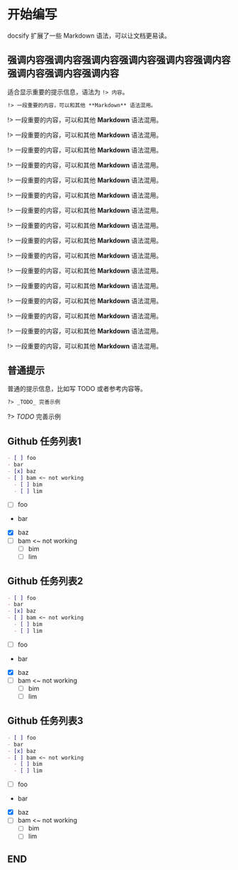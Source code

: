 
# 开始编写

docsify 扩展了一些 Markdown 语法，可以让文档更易读。

## 强调内容强调内容强调内容强调内容强调内容强调内容强调内容强调内容强调内容

适合显示重要的提示信息，语法为 `!> 内容`。

```markdown
!> 一段重要的内容，可以和其他 **Markdown** 语法混用。
```

!> 一段重要的内容，可以和其他 **Markdown** 语法混用。

!> 一段重要的内容，可以和其他 **Markdown** 语法混用。

!> 一段重要的内容，可以和其他 **Markdown** 语法混用。

!> 一段重要的内容，可以和其他 **Markdown** 语法混用。

!> 一段重要的内容，可以和其他 **Markdown** 语法混用。

!> 一段重要的内容，可以和其他 **Markdown** 语法混用。

!> 一段重要的内容，可以和其他 **Markdown** 语法混用。

!> 一段重要的内容，可以和其他 **Markdown** 语法混用。

!> 一段重要的内容，可以和其他 **Markdown** 语法混用。

!> 一段重要的内容，可以和其他 **Markdown** 语法混用。

!> 一段重要的内容，可以和其他 **Markdown** 语法混用。

!> 一段重要的内容，可以和其他 **Markdown** 语法混用。

!> 一段重要的内容，可以和其他 **Markdown** 语法混用。

!> 一段重要的内容，可以和其他 **Markdown** 语法混用。

!> 一段重要的内容，可以和其他 **Markdown** 语法混用。

!> 一段重要的内容，可以和其他 **Markdown** 语法混用。

## 普通提示

普通的提示信息，比如写 TODO 或者参考内容等。

```markdown
?> _TODO_ 完善示例
```

?> _TODO_ 完善示例

## Github 任务列表1

```md
- [ ] foo
- bar
- [x] baz
- [ ] bam <~ not working
  - [ ] bim
  - [ ] lim
```

- [ ] foo
- bar
- [x] baz
- [ ] bam <~ not working
  - [ ] bim
  - [ ] lim

## Github 任务列表2

```md
- [ ] foo
- bar
- [x] baz
- [ ] bam <~ not working
  - [ ] bim
  - [ ] lim
```

- [ ] foo
- bar
- [x] baz
- [ ] bam <~ not working
  - [ ] bim
  - [ ] lim

## Github 任务列表3

```md
- [ ] foo
- bar
- [x] baz
- [ ] bam <~ not working
  - [ ] bim
  - [ ] lim
```

- [ ] foo
- bar
- [x] baz
- [ ] bam <~ not working
  - [ ] bim
  - [ ] lim

## END